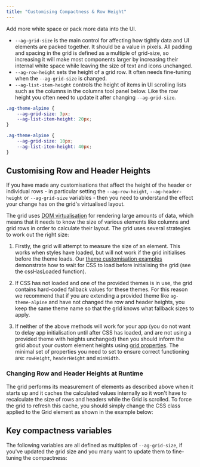 ```yaml
---
title: "Customising Compactness & Row Height"
---
```


Add more white space or pack more data into the UI.

- `--ag-grid-size` is the main control for affecting how tightly data and UI elements are packed together. It should be a value in pixels. All padding and spacing in the grid is defined as a multiple of grid-size, so increasing it will make most components larger by increasing their internal white space while leaving the size of text and icons unchanged.
- `--ag-row-height` sets the height of a grid row. It often needs fine-tuning when the `--ag-grid-size` is changed.
- `--ag-list-item-height` controls the height of items in UI scrolling lists such as the columns in the columns tool panel below. Like the row height you often need to update it after changing `--ag-grid-size`.

```css
.ag-theme-alpine {
    --ag-grid-size: 3px;
    --ag-list-item-height: 20px;
}
```

<grid-example title='Tight layout' name='compactness-tight' type='generated' options='{ "exampleHeight": 450, "enterprise": true, "modules": ["clientside", "rowgrouping", "menu", "setfilter", "columnpanel"]  }'></grid-example>

```css
.ag-theme-alpine {
    --ag-grid-size: 10px;
    --ag-list-item-height: 40px;
}
```

<grid-example title='Loose layout' name='compactness-loose' type='generated' options='{ "exampleHeight": 450, "enterprise": true, "modules": ["clientside", "rowgrouping", "menu", "setfilter", "columnpanel"]  }'></grid-example>


## Customising Row and Header Heights

If you have made any customisations that affect the height of the header or individual rows - in particular setting the `--ag-row-height`, `--ag-header-height` or `--ag-grid-size` variables - then you need to understand the effect your change has on the grid's virtualised layout.

The grid uses [DOM virtualisation](/dom-virtualisation/) for rendering large amounts of data,
which means that it needs to know the size of various elements like columns and grid rows in order to calculate their layout. The grid uses several strategies to work out the right size:

1. Firstly, the grid will attempt to measure the size of an element. This works when styles have loaded, but will not work if the grid initialises before the theme loads. Our [theme customisation examples](https://github.com/ag-grid/ag-grid-customise-theme/blob/master/src/vanilla/src/grid.js) demonstrate how to wait for CSS to load before initialising the grid (see the cssHasLoaded function).

2. If CSS has not loaded and one of the provided themes is in use, the grid contains hard-coded fallback values for these themes. For this reason we recommend that if you are extending a provided theme like `ag-theme-alpine` and have not changed the row and header heights, you keep the same theme name so that the grid knows what fallback sizes to apply.

3. If neither of the above methods will work for your app (you do not want to delay app initialisation until after CSS has loaded, and are not using a provided theme with heights unchanged) then you should inform the grid about your custom element heights using [grid properties](/grid-options/). The minimal set of properties you need to set to ensure correct functioning are: `rowHeight`, `headerHeight` and `minWidth`.

### Changing Row and Header Heights at Runtime

The grid performs its measurement of elements as described above when it starts up and it caches the calculated values internally so it won't have to recalculate the size of rows and headers while the Grid is scrolled. To force the grid to refresh this cache, you should simply change the CSS class applied to the Grid element as shown in the example below:

<grid-example title='Dynamic Height' name='dynamic-height' type='generated' options='{ "exampleHeight": 450, "enterprise": true, "modules": ["clientside", "rowgrouping", "menu", "setfilter", "columnpanel"]  }'></grid-example>

## Key compactness variables

The following variables are all defined as multiples of `--ag-grid-size`, if you've updated the grid size and you many want to update them to fine-tuning the compactness:

<api-documentation source='global-style-customisation-variables/resources/variables.json' section='variables' names='["--ag-widget-container-horizontal-padding", "--ag-widget-container-vertical-padding", "--ag-widget-horizontal-spacing", "--ag-widget-vertical-spacing", "--ag-cell-horizontal-padding", "--ag-row-height", "--ag-list-item-height", "--ag-column-select-indent-size", "--ag-set-filter-indent-size"]' config='{"maxLeftColumnWidth": 35, "hideHeader": true}'></api-documentation>
